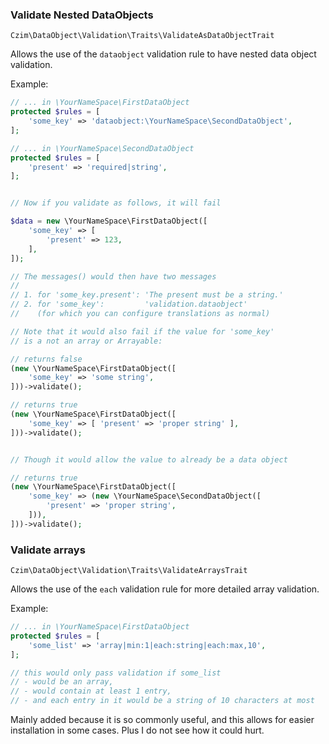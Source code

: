 ### Validate Nested DataObjects

`Czim\DataObject\Validation\Traits\ValidateAsDataObjectTrait`

Allows the use of the `dataobject` validation rule to have nested data object validation.

Example:
```php
// ... in \YourNameSpace\FirstDataObject
protected $rules = [
    'some_key' => 'dataobject:\YourNameSpace\SecondDataObject', 
];

// ... in \YourNameSpace\SecondDataObject
protected $rules = [
    'present' => 'required|string',
];


// Now if you validate as follows, it will fail

$data = new \YourNameSpace\FirstDataObject([
    'some_key' => [
        'present' => 123,
    ],
]);

// The messages() would then have two messages
//
// 1. for 'some_key.present': 'The present must be a string.'
// 2. for 'some_key':         'validation.dataobject'
//    (for which you can configure translations as normal)

// Note that it would also fail if the value for 'some_key'
// is a not an array or Arrayable:

// returns false
(new \YourNameSpace\FirstDataObject([
    'some_key' => 'some string',
]))->validate();

// returns true
(new \YourNameSpace\FirstDataObject([
    'some_key' => [ 'present' => 'proper string' ],
]))->validate();


// Though it would allow the value to already be a data object

// returns true
(new \YourNameSpace\FirstDataObject([
    'some_key' => (new \YourNameSpace\SecondDataObject([
        'present' => 'proper string',
    ])),
]))->validate();
```

### Validate arrays

`Czim\DataObject\Validation\Traits\ValidateArraysTrait`

Allows the use of the `each` validation rule for more detailed array validation.
 

Example:
```php
// ... in \YourNameSpace\FirstDataObject
protected $rules = [
    'some_list' => 'array|min:1|each:string|each:max,10', 
];

// this would only pass validation if some_list
// - would be an array,
// - would contain at least 1 entry,
// - and each entry in it would be a string of 10 characters at most
```

Mainly added because it is so commonly useful, and this allows for easier installation in some cases.
Plus I do not see how it could hurt.
